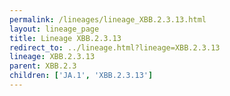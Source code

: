 ```yaml
---
permalink: /lineages/lineage_XBB.2.3.13.html
layout: lineage_page
title: Lineage XBB.2.3.13
redirect_to: ../lineage.html?lineage=XBB.2.3.13
lineage: XBB.2.3.13
parent: XBB.2.3
children: ['JA.1', 'XBB.2.3.13']
---
```

